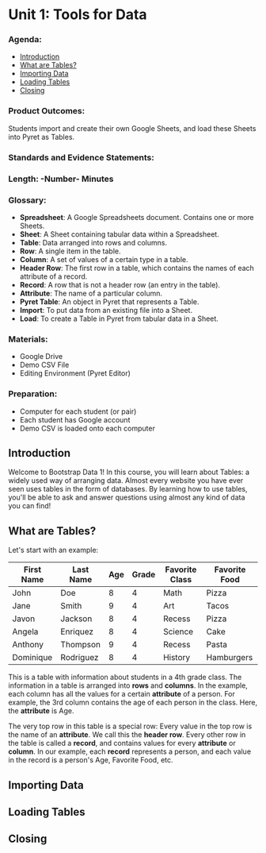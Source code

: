# Unit 1:  Tools for Data

### Agenda:
 - [Introduction](#intro)
 - [What are Tables?](#tables)
 - [Importing Data](#importing)
 - [Loading Tables](#loading)
 - [Closing](#closing)

### Product Outcomes:

Students import and create their own Google Sheets,
and load these Sheets into Pyret as Tables.

### Standards and Evidence Statements: 

### Length: -Number- Minutes

### Glossary:

 - **Spreadsheet**:  A Google Spreadsheets document.  Contains one or more Sheets.
 - **Sheet**:  A Sheet containing tabular data within a Spreadsheet.
 - **Table**:  Data arranged into rows and columns.
 - **Row**:  A single item in the table.
 - **Column**:  A set of values of a certain type in a table.
 - **Header Row**:  The first row in a table, which contains the names of each attribute of a record.
 - **Record**:  A row that is not a header row (an entry in the table).
 - **Attribute**:  The name of a particular column.
 - **Pyret Table**:  An object in Pyret that represents a Table.
 - **Import**:  To put data from an existing file into a Sheet.
 - **Load**:  To create a Table in Pyret from tabular data in a Sheet.

### Materials:
 - Google Drive 
 - Demo CSV File
 - Editing Environment (Pyret Editor)

### Preparation:
 - Computer for each student (or pair)
 - Each student has Google account
 - Demo CSV is loaded onto each computer

## <a id="intro"></a> Introduction
Welcome to Bootstrap Data 1!  In this course, you will learn about
Tables:  a widely used way of arranging data.  Almost every website
you have ever seen uses tables in the form of databases. By learning
how to use tables, you'll be able to ask and answer questions using
almost any kind of data you can find!

## <a id="tables"></a> What are Tables?
Let's start with an example:

| First Name | Last Name | Age | Grade | Favorite Class | Favorite Food |
|------------|-----------|-----|-------|----------------|---------------|
| John       | Doe       | 8   | 4     | Math           | Pizza         |
| Jane       | Smith     | 9   | 4     | Art            | Tacos         |
| Javon      | Jackson   | 8   | 4     | Recess         | Pizza         |
| Angela     | Enriquez  | 8   | 4     | Science        | Cake          |
| Anthony    | Thompson  | 9   | 4     | Recess         | Pasta         |
| Dominique  | Rodriguez | 8   | 4     | History        | Hamburgers    |

This is a table with information about students in a 4th grade class.
The information in a table is arranged into **rows** and **columns**.
In the example, each column has all the values for a certain **attribute**
of a person.  For example, the 3rd column contains the age of
each person in the class.  Here, the **attribute** is Age.

The very top row in this table is a special row:  Every value in the top row
is the name of an **attribute**.  We call this the **header row**.  Every
other row in the table is called a **record**, and contains values for 
every **attribute** or **column**.  In our example, each **record** represents
a person, and each value in the record is a person's Age, Favorite Food, etc.

## <a id="importing"></a> Importing Data

## <a id="loading"></a> Loading Tables

## <a id="closing"></a> Closing
